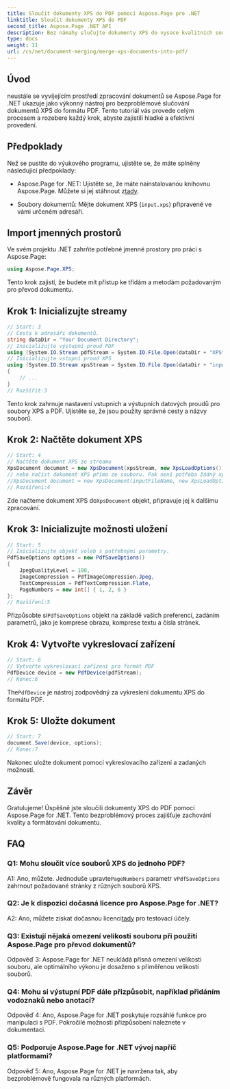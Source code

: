 ```yaml
---
title: Sloučit dokumenty XPS do PDF pomocí Aspose.Page pro .NET
linktitle: Sloučit dokumenty XPS do PDF
second_title: Aspose.Page .NET API
description: Bez námahy slučujte dokumenty XPS do vysoce kvalitních souborů PDF pomocí Aspose.Page for .NET. Postupujte podle našeho podrobného průvodce pro hladký převod dokumentů.
type: docs
weight: 11
url: /cs/net/document-merging/merge-xps-documents-into-pdf/
---
```

## Úvod

neustále se vyvíjejícím prostředí zpracování dokumentů se Aspose.Page for .NET ukazuje jako výkonný nástroj pro bezproblémové slučování dokumentů XPS do formátu PDF. Tento tutoriál vás provede celým procesem a rozebere každý krok, abyste zajistili hladké a efektivní provedení.

## Předpoklady

Než se pustíte do výukového programu, ujistěte se, že máte splněny následující předpoklady:

-  Aspose.Page for .NET: Ujistěte se, že máte nainstalovanou knihovnu Aspose.Page. Můžete si jej stáhnout z[tady](https://releases.aspose.com/page/net/).

- Soubory dokumentů: Mějte dokument XPS (`input.xps`) připravené ve vámi určeném adresáři.

## Import jmenných prostorů

Ve svém projektu .NET zahrňte potřebné jmenné prostory pro práci s Aspose.Page:

```csharp
using Aspose.Page.XPS;
```

Tento krok zajistí, že budete mít přístup ke třídám a metodám požadovaným pro převod dokumentu.

## Krok 1: Inicializujte streamy

```csharp
// Start: 3
// Cesta k adresáři dokumentů.
string dataDir = "Your Document Directory";
// Inicializujte výstupní proud PDF
using (System.IO.Stream pdfStream = System.IO.File.Open(dataDir + "XPStoPDF_out.pdf", System.IO.FileMode.OpenOrCreate, System.IO.FileAccess.Write))
// Inicializujte vstupní proud XPS
using (System.IO.Stream xpsStream = System.IO.File.Open(dataDir + "input.xps", System.IO.FileMode.Open))
{
    // ...
}
// Rozšířit:3
```

Tento krok zahrnuje nastavení vstupních a výstupních datových proudů pro soubory XPS a PDF. Ujistěte se, že jsou použity správné cesty a názvy souborů.

## Krok 2: Načtěte dokument XPS

```csharp
// Start: 4
// Načtěte dokument XPS ze streamu
XpsDocument document = new XpsDocument(xpsStream, new XpsLoadOptions());
// nebo načíst dokument XPS přímo ze souboru. Pak není potřeba žádný xpsStream.
//XpsDocument document = new XpsDocument(inputFileName, new XpsLoadOptions());
// Rozšíření:4
```

 Zde načteme dokument XPS do`XpsDocument` objekt, připravuje jej k dalšímu zpracování.

## Krok 3: Inicializujte možnosti uložení

```csharp
// Start: 5
// Inicializujte objekt voleb s potřebnými parametry.
PdfSaveOptions options = new PdfSaveOptions()
{
    JpegQualityLevel = 100,
    ImageCompression = PdfImageCompression.Jpeg,
    TextCompression = PdfTextCompression.Flate,
    PageNumbers = new int[] { 1, 2, 6 }
};
// Rozšíření:5
```

 Přizpůsobte si`PdfSaveOptions` objekt na základě vašich preferencí, zadáním parametrů, jako je komprese obrazu, komprese textu a čísla stránek.

## Krok 4: Vytvořte vykreslovací zařízení

```csharp
// Start: 6
// Vytvořte vykreslovací zařízení pro formát PDF
PdfDevice device = new PdfDevice(pdfStream);
// Konec:6
```

 The`PdfDevice` je nástroj zodpovědný za vykreslení dokumentu XPS do formátu PDF.

## Krok 5: Uložte dokument

```csharp
// Start: 7
document.Save(device, options);
// Konec:7
```

Nakonec uložte dokument pomocí vykreslovacího zařízení a zadaných možností.

## Závěr

Gratulujeme! Úspěšně jste sloučili dokumenty XPS do PDF pomocí Aspose.Page for .NET. Tento bezproblémový proces zajišťuje zachování kvality a formátování dokumentu.

## FAQ

### Q1: Mohu sloučit více souborů XPS do jednoho PDF?

 A1: Ano, můžete. Jednoduše upravte`PageNumbers` parametr v`PdfSaveOptions` zahrnout požadované stránky z různých souborů XPS.

### Q2: Je k dispozici dočasná licence pro Aspose.Page for .NET?

 A2: Ano, můžete získat dočasnou licenci[tady](https://purchase.aspose.com/temporary-license/) pro testovací účely.

### Q3: Existují nějaká omezení velikosti souboru při použití Aspose.Page pro převod dokumentů?

Odpověď 3: Aspose.Page for .NET neukládá přísná omezení velikosti souboru, ale optimálního výkonu je dosaženo s přiměřenou velikostí souborů.

### Q4: Mohu si výstupní PDF dále přizpůsobit, například přidáním vodoznaků nebo anotací?

Odpověď 4: Ano, Aspose.Page for .NET poskytuje rozsáhlé funkce pro manipulaci s PDF. Pokročilé možnosti přizpůsobení naleznete v dokumentaci.

### Q5: Podporuje Aspose.Page for .NET vývoj napříč platformami?

Odpověď 5: Ano, Aspose.Page for .NET je navržena tak, aby bezproblémově fungovala na různých platformách.